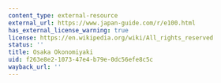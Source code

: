 ```yaml
---
content_type: external-resource
external_url: https://www.japan-guide.com/r/e100.html
has_external_license_warning: true
license: https://en.wikipedia.org/wiki/All_rights_reserved
status: ''
title: Osaka Okonomiyaki
uid: f263e8e2-1073-47e4-b79e-0dc56efe8c5c
wayback_url: ''
---
```

